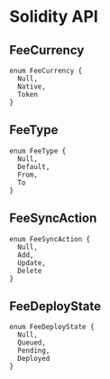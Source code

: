 # Solidity API

## FeeCurrency

```solidity
enum FeeCurrency {
  Null,
  Native,
  Token
}
```

## FeeType

```solidity
enum FeeType {
  Null,
  Default,
  From,
  To
}
```

## FeeSyncAction

```solidity
enum FeeSyncAction {
  Null,
  Add,
  Update,
  Delete
}
```

## FeeDeployState

```solidity
enum FeeDeployState {
  Null,
  Queued,
  Pending,
  Deployed
}
```

